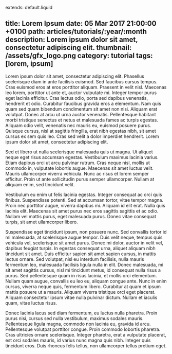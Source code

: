 extends: default.liquid

title: Lorem Ipsum
date: 05 Mar 2017 21:00:00 +0100
path: articles/tutorials/:year/:month
description: Lorem ipsum dolor sit amet, consectetur adipiscing elit.
thumbnail: /assets/gfx_logo.png
category: tutorial
tags: [lorem, ipsum]
---

Lorem ipsum dolor sit amet, consectetur adipiscing elit. Phasellus scelerisque diam in ante facilisis euismod. Sed faucibus cursus tempus. Cras euismod eros at eros porttitor aliquam. Praesent in velit nisl. Maecenas leo lorem, porttitor ut ante et, auctor vulputate mi. Integer tempor purus eget lacinia efficitur. Cras lectus odio, porta sed dapibus venenatis, hendrerit et odio. Curabitur faucibus gravida eros a elementum. Nam quis quam sed quam bibendum condimentum sit amet non nisi. Aliquam erat volutpat. Donec at arcu ut urna auctor venenatis. Pellentesque habitant morbi tristique senectus et netus et malesuada fames ac turpis egestas. Aliquam odio velit, venenatis nec mauris eu, euismod posuere purus. Quisque cursus, nisl at sagittis fringilla, erat nibh egestas nibh, sit amet cursus ex sem quis leo. Cras sed velit a dolor imperdiet hendrerit. Lorem ipsum dolor sit amet, consectetur adipiscing elit.

Sed et libero ut nulla scelerisque malesuada quis ut magna. Ut aliquet neque eget risus accumsan egestas. Vestibulum maximus lacinia varius. Etiam dapibus orci ut arcu pulvinar rutrum. Cras neque nisl, mollis ut commodo in, vulputate lobortis augue. Maecenas sit amet luctus velit. Mauris ullamcorper viverra vehicula. Nunc ac risus et lorem semper efficitur. Proin ut ante sollicitudin purus semper ullamcorper. Nullam at aliquam enim, sed tincidunt velit.

Vestibulum eu enim ut felis lacinia egestas. Integer consequat ac orci quis finibus. Suspendisse potenti. Sed at accumsan tortor, vitae tempor magna. Proin nec porttitor augue, viverra dapibus mi. Aliquam id elit erat. Nulla quis lacinia elit. Maecenas sit amet purus nec eros sagittis sagittis et ac odio. Nullam vel mattis purus, eget malesuada purus. Donec vitae consequat turpis, sit amet ullamcorper libero.

Suspendisse eget tincidunt ipsum, non posuere nunc. Sed convallis tortor id mi malesuada, at scelerisque augue tempor. Duis velit neque, tempus quis vehicula vel, scelerisque sit amet purus. Donec mi dolor, auctor in velit vel, dapibus feugiat turpis. In egestas consequat urna, aliquet aliquam nibh tincidunt sit amet. Duis efficitur sapien sit amet sapien cursus, in mattis lectus ornare. Sed volutpat, nisl eu interdum facilisis, nulla mauris fermentum leo, malesuada facilisis ligula nulla in elit. Donec malesuada, mi sit amet sagittis cursus, nisl mi tincidunt metus, id consequat nulla risus a purus. Sed pellentesque quam in risus lacinia, et mollis orci elementum. Nullam quam augue, convallis eu leo eu, aliquam congue ante. Nunc in enim cursus, viverra neque quis, fermentum libero. Curabitur at quam et ipsum mattis posuere ut a mauris. Aliquam viverra tristique orci eget placerat. Aliquam consectetur ipsum vitae nulla pulvinar dictum. Nullam et iaculis quam, vitae luctus risus.

Donec lacinia lacus sed diam fermentum, eu luctus nulla pharetra. Proin purus nisi, cursus sed nulla vestibulum, maximus sodales mauris. Pellentesque ligula magna, commodo non lacinia eu, gravida id arcu. Pellentesque volutpat porttitor congue. Proin commodo lobortis pharetra. Cras ultricies ornare scelerisque. Integer pharetra, erat a vulputate placerat, est orci sodales mauris, id varius nunc magna quis nibh. Integer quis tincidunt eros. Duis rhoncus felis tellus, non ullamcorper tellus pretium eget.
